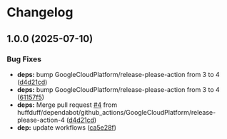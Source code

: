 # Changelog

## 1.0.0 (2025-07-10)


### Bug Fixes

* **deps:** bump GoogleCloudPlatform/release-please-action from 3 to 4 ([d4d21cd](https://github.com/huffduff/asdf-aqua/commit/d4d21cd23bb36ace3283e740d186cd6cd847437a))
* **deps:** bump GoogleCloudPlatform/release-please-action from 3 to 4 ([61157f5](https://github.com/huffduff/asdf-aqua/commit/61157f54a8f20f9153ed5b30f9244da4bf72f81a))
* **deps:** Merge pull request [#4](https://github.com/huffduff/asdf-aqua/issues/4) from huffduff/dependabot/github_actions/GoogleCloudPlatform/release-please-action-4 ([d4d21cd](https://github.com/huffduff/asdf-aqua/commit/d4d21cd23bb36ace3283e740d186cd6cd847437a))
* **dep:** update workflows ([ca5e28f](https://github.com/huffduff/asdf-aqua/commit/ca5e28f3ad55bef06bbb11bbf961e44416502b19))

